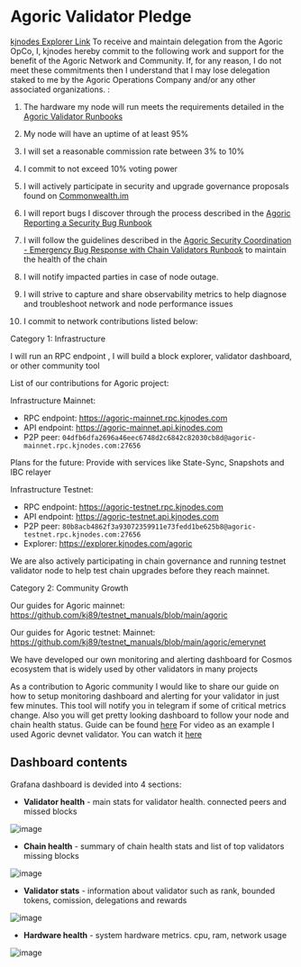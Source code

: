# Agoric Validator Pledge
[kjnodes Explorer Link](https://main.explorer.agoric.net/validator/agoricvaloper1ku5sm2twlsywdrp4wz3kfwgyrtqtp0lpr3nvk8)
To receive and maintain delegation from the Agoric OpCo, I, kjnodes hereby commit to the following work and support for the benefit of the Agoric Network and Community. If, for any reason, I do not meet these commitments then I understand that I may lose delegation staked to me by the Agoric Operations Company and/or any other associated organizations. :

1. The hardware my node will run meets the requirements detailed in the [Agoric Validator Runbooks](https://github.com/Agoric/agoric-sdk/wiki/Runbook%...)

2. My node will have an uptime of at least 95%

3. I will set a reasonable commission rate between 3% to 10%

4. I commit to not exceed 10% voting power

5. I will actively participate in security and upgrade governance proposals found on [Commonwealth.im](https://commonwealth.im/agoric)

6. I will report bugs I discover through the process described in the [Agoric Reporting a Security Bug Runbook](https://github.com/Agoric/agoric-sdk/wiki/Runbook%...)

7. I will follow the guidelines described in the [Agoric Security Coordination - Emergency Bug Response with Chain Validators Runbook](https://github.com/Agoric/agoric-sdk/wiki/Runbook%...) to maintain the health of the chain

8. I will notify impacted parties in case of node outage.

9. I will strive to capture and share observability metrics to help diagnose and troubleshoot network and node performance issues

10. I commit to network contributions listed below:

Category 1: Infrastructure

I will run an RPC endpoint , I will build a block explorer, validator dashboard, or other community tool

List of our contributions for Agoric project:

Infrastructure Mainnet:
- RPC endpoint: https://agoric-mainnet.rpc.kjnodes.com
- API endpoint: https://agoric-mainnet.api.kjnodes.com
- P2P peer: `04dfb6dfa2696a46eec6748d2c6842c82030cb8d@agoric-mainnet.rpc.kjnodes.com:27656`

Plans for the future: Provide with services like State-Sync, Snapshots and IBC relayer

Infrastructure Testnet:
- RPC endpoint: https://agoric-testnet.rpc.kjnodes.com
- API endpoint: https://agoric-testnet.api.kjnodes.com
- P2P peer: `80b8acb4862f3a93072359911e73fedd1be625b8@agoric-testnet.rpc.kjnodes.com:27656`
- Explorer: https://explorer.kjnodes.com/agoric

We are also actively participating in chain governance and running testnet validator node to help test chain upgrades before they reach mainnet.

Category 2: Community Growth

Our guides for Agoric mainnet:
https://github.com/kj89/testnet_manuals/blob/main/agoric

Our guides for Agoric testnet:
Mainnet: https://github.com/kj89/testnet_manuals/blob/main/agoric/emerynet

We have developed our own monitoring and alerting dashboard for Cosmos ecosystem that is widely used by other validators in many projects

As a contribution to Agoric community I would like to share our guide on how to setup monitoring dashboard and alerting for your validator in just few minutes. This tool will notify you in telegram if some of critical metrics change. Also you will get pretty looking dashboard to follow your node and chain health status.
Guide can be found [here](https://github.com/kj89/testnet_manuals/blob/main/agoric/monitoring/README.md)
For video as an example I used Agoric devnet validator. You can watch it [here](https://www.youtube.com/watch?v=b5pTCFVQdOQ)

## Dashboard contents
Grafana dashboard is devided into 4 sections:
- **Validator health** - main stats for validator health. connected peers and missed blocks

![image](https://user-images.githubusercontent.com/50621007/160629676-bc3c4f0f-66df-4a5f-9844-dca308072e7a.png)

- **Chain health** - summary of chain health stats and list of top validators missing blocks

![image](https://user-images.githubusercontent.com/50621007/160629937-52253f35-8782-4dd2-80cc-ad31d0231a84.png)

- **Validator stats** - information about validator such as rank, bounded tokens, comission, delegations and rewards

![image](https://user-images.githubusercontent.com/50621007/160630119-0abad099-b138-4f61-9e73-49506c2295ff.png)

- **Hardware health** - system hardware metrics. cpu, ram, network usage

![image](https://user-images.githubusercontent.com/50621007/160630213-5e92b3ce-92c9-4f48-8856-383ca884b621.png)

